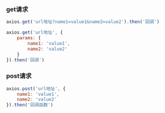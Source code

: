 ### get请求
```js
axios.get('url地址?name1=value1&name2=value2').then('回调')

axios.get('url地址', {
    params: {
        name1: 'value1',
        name2: 'value2'
    }
}).then('回调')
```



### post请求
```js
axios.post('url地址', {
    name1: 'value1',
    name2: 'value2'
}).then('回调函数')
```